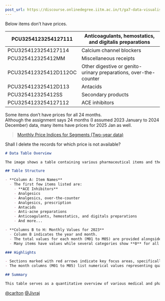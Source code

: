```yaml
---
post_url: https://discourse.onlinedegree.iitm.ac.in/t/ga7-data-visualisation-discussion-thread-tds-jan-2025/169888/17
---
```

Below items don’t have prices.

| PCU3254123254127111 | Anticoagulants, hemostatics, and digitalis preparations |
| --- | --- |
| PCU3254123254127114 | Calcium channel blockers |
| PCU325412325412MM | Miscellaneous receipts |
| PCU325412325412D112OC | Other digestive or genito-urinary preparations, over-the-counter |
| PCU325412325412D113 | Antacids |
| PCU325412325412SS | Secondary products |
| PCU3254123254127112 | ACE inhibitors |

Some items don’t have prices for all 24 months.  
Although the assignment says 24 months (I assumed 2023 January to 2024 December) data, many items have prices for 2025 Jan as well.

> [Monthly Price Indices for Segments (Two-year data)](https://drive.google.com/file/d/1OrkZgDnx7uYjOxFW2XDrA5F0xFre_PCS/view?usp=drive_link)

Shall I delete the records for which price is not available?  

```markdown
# Data Table Overview

The image shows a table containing various pharmaceutical items and their values over specific months in the year 2023. The relevant sections are highlighted for clarity.

## Table Structure

- **Column A: Item Names**
  - The first few items listed are:
    - **ACE Inhibitors**
    - Analgesics
    - Analgesics, over-the-counter
    - Analgesics, prescription
    - Antacids
    - Anti-acne preparations
    - Anticoagulants, hemostatics, and digitals preparations
    - And more...

- **Columns B to H: Monthly Values for 2023**
  - Column B indicates the year and month.
  - The total values for each month (M01 to M05) are provided alongside the total sum.
  - Many items have values while several categories show **0** for all months.

### Highlights

- Sections marked with red arrows indicate key focus areas, specifically the "ACE inhibitors" and "Antacids" rows.
- The month columns (M01 to M05) list numerical values representing quantities or financial amounts relevant to each item.

## Summary

This table serves as a quantitative overview of various medical and pharmaceutical items, showcasing the financial metrics across different months within the specified year.
```

[@carlton](/u/carlton) [@Jivraj](/u/jivraj)